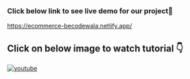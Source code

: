 ### Click below link to see live demo for our project🔗
https://ecommerce-becodewala.netlify.app/


## **Click on below image to watch tutorial** 👇


[![youtube](https://img.youtube.com/vi/DqFQlCdeXJ0/0.jpg)](https://www.youtube.com/watch?v=DqFQlCdeXJ0)

